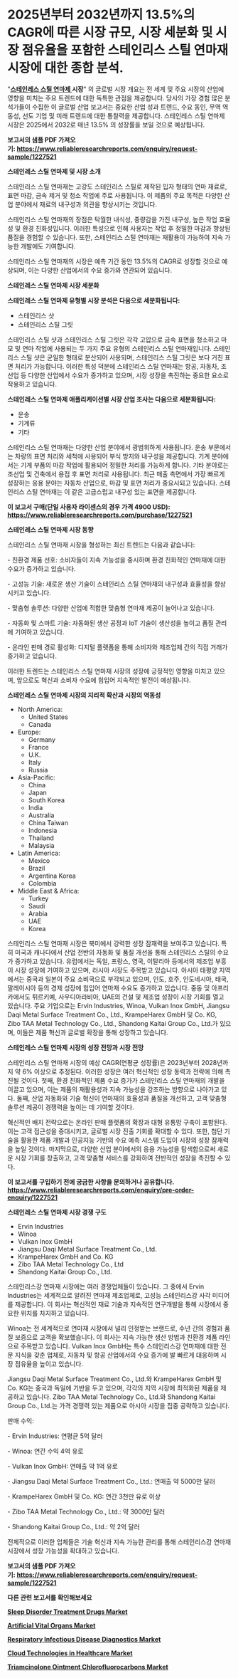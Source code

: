 <p><h1>2025년부터 2032년까지 13.5%의 CAGR에 따른 시장 규모, 시장 세분화 및 시장 점유율을 포함한 스테인리스 스틸 연마재 시장에 대한 종합 분석.</h1></p><p>"<strong><a href="https://www.reliableresearchreports.com/stainless-steel-abrasive-r1227521?utm_campaign=106&utm_medium=7&utm_source=Github&utm_content=ia&utm_term=01012025&utm_id=stainless-steel-abrasive">스테인레스 스틸 연마제&nbsp;</a></strong><strong>시장</strong>" 의 글로벌 시장 개요는 전 세계 및 주요 시장의 산업에 영향을 미치는 주요 트렌드에 대한 독특한 관점을 제공합니다. 당사의 가장 경험 많은 분석가들이 수집한 이 글로벌 산업 보고서는 중요한 산업 성과 트렌드, 수요 동인, 무역 역동성, 선도 기업 및 미래 트렌드에 대한 통찰력을 제공합니다. 스테인레스 스틸 연마제 시장은 2025에서 2032로 매년 13.5% 의 성장률을 보일 것으로 예상됩니다.&nbsp;</p>
<p><strong>보고서의 샘플 PDF 가져오기:&nbsp;<a href="https://www.reliableresearchreports.com/enquiry/request-sample/1227521?utm_campaign=106&utm_medium=7&utm_source=Github&utm_content=ia&utm_term=01012025&utm_id=stainless-steel-abrasive">https://www.reliableresearchreports.com/enquiry/request-sample/1227521</a></strong></p>
<p><strong>스테인레스 스틸 연마제 및 시장 소개</strong></p>
<p><p>스테인리스 스틸 연마재는 고강도 스테인리스 스틸로 제작된 입자 형태의 연마 재료로, 표면 마감, 금속 제거 및 청소 작업에 주로 사용됩니다. 이 제품의 주요 목적은 다양한 산업 분야에서 재료의 내구성과 외관을 향상시키는 것입니다. </p><p>스테인리스 스틸 연마재의 장점은 탁월한 내식성, 중량감을 가진 내구성, 높은 작업 효율성 및 환경 친화성입니다. 이러한 특성으로 인해 사용자는 작업 후 정밀한 마감과 향상된 품질을 경험할 수 있습니다. 또한, 스테인리스 스틸 연마재는 재활용이 가능하여 지속 가능한 개발에도 기여합니다. </p><p>스테인리스 스틸 연마재의 시장은 예측 기간 동안 13.5%의 CAGR로 성장할 것으로 예상되며, 이는 다양한 산업에서의 수요 증가와 연관되어 있습니다.</p></p>
<p><strong>스테인레스 스틸 연마제 시장 세분화</strong></p>
<p><strong>스테인레스 스틸 연마제 유형별 시장 분석은 다음으로 세분화됩니다:</strong></p>
<p><ul><li>스테인리스 샷</li><li>스테인리스 스틸 그릿</li></ul></p>
<p><p>스테인리스 스틸 샷과 스테인리스 스틸 그릿은 각각 고압으로 금속 표면을 청소하고 마모 및 연마 작업에 사용되는 두 가지 주요 유형의 스테인리스 스틸 연마재입니다. 스테인리스 스틸 샷은 균일한 형태로 분산되어 사용되며, 스테인리스 스틸 그릿은 보다 거친 표면 처리가 가능합니다. 이러한 특성 덕분에 스테인리스 스틸 연마재는 항공, 자동차, 조선업 등 다양한 산업에서 수요가 증가하고 있으며, 시장 성장을 촉진하는 중요한 요소로 작용하고 있습니다.</p></p>
<p><strong>스테인레스 스틸 연마제 애플리케이션별 시장 산업 조사는 다음으로 세분화됩니다:</strong></p>
<p><ul><li>운송</li><li>기계류</li><li>기타</li></ul></p>
<p><p>스테인리스 스틸 연마재는 다양한 산업 분야에서 광범위하게 사용됩니다. 운송 부문에서는 차량의 표면 처리와 세척에 사용되어 부식 방지와 내구성을 제공합니다. 기계 분야에서는 기계 부품의 마감 작업에 활용되어 정밀한 처리를 가능하게 합니다. 기타 분야로는 조선업 및 건축에서 용접 후 표면 처리로 사용됩니다. 최근 매출 측면에서 가장 빠르게 성장하는 응용 분야는 자동차 산업으로, 마감 및 표면 처리가 중요시되고 있습니다. 스테인리스 스틸 연마재는 이 같은 고급스럽고 내구성 있는 표면을 제공합니다.</p></p>
<p><strong>이 보고서 구매(단일 사용자 라이센스의 경우 가격 4900 USD): <a href="https://www.reliableresearchreports.com/purchase/1227521?utm_campaign=106&utm_medium=7&utm_source=Github&utm_content=ia&utm_term=01012025&utm_id=stainless-steel-abrasive">https://www.reliableresearchreports.com/purchase/1227521</a></strong></p>
<p><strong>스테인레스 스틸 연마제 시장 동향</strong></p>
<p><p>스테인리스 스틸 연마재 시장을 형성하는 최신 트렌드는 다음과 같습니다:</p><p>- 친환경 제품 선호: 소비자들이 지속 가능성을 중시하며 환경 친화적인 연마재에 대한 수요가 증가하고 있습니다.</p><p>- 고성능 기술: 새로운 생산 기술이 스테인리스 스틸 연마재의 내구성과 효율성을 향상시키고 있습니다.</p><p>- 맞춤형 솔루션: 다양한 산업에 적합한 맞춤형 연마재 제공이 늘어나고 있습니다.</p><p>- 자동화 및 스마트 기술: 자동화된 생산 공정과 IoT 기술이 생산성을 높이고 품질 관리에 기여하고 있습니다.</p><p>- 온라인 판매 경로 활성화: 디지털 플랫폼을 통해 소비자와 제조업체 간의 직접 거래가 증가하고 있습니다.</p><p>이러한 트렌드는 스테인리스 스틸 연마재 시장의 성장에 긍정적인 영향을 미치고 있으며, 앞으로도 혁신과 소비자 수요에 힘입어 지속적인 발전이 예상됩니다.</p></p>
<p><strong>스테인레스 스틸 연마제 시장의 지리적 확산과 시장의 역동성</strong></p>
<p><ul>
    <li>
        North America:
        <ul>
            <li>United States</li>
            <li>Canada</li>
        </ul>
    </li>
    <li>
        Europe:
        <ul>
            <li>Germany</li>
            <li>France</li>
            <li>U.K.</li>
            <li>Italy</li>
            <li>Russia</li>
        </ul>
    </li>
    <li>
        Asia-Pacific:
        <ul>
            <li>China</li>
            <li>Japan</li>
            <li>South Korea</li>
            <li>India</li>
            <li>Australia</li>
            <li>China Taiwan</li>
            <li>Indonesia</li>
            <li>Thailand</li>
            <li>Malaysia</li>
        </ul>
    </li>
    <li>
        Latin America:
        <ul>
            <li>Mexico</li>
            <li>Brazil</li>
            <li>Argentina Korea</li>
            <li>Colombia</li>
        </ul>
    </li>
    <li>
        Middle East & Africa:
        <ul>
            <li>Turkey</li>
            <li>Saudi</li>
            <li>Arabia</li>
            <li>UAE</li>
            <li>Korea</li>
        </ul>
    </li>
    </ul></p>
<p><p>스테인리스 스틸 연마재 시장은 북미에서 강력한 성장 잠재력을 보여주고 있습니다. 특히 미국과 캐나다에서 산업 전반의 자동화 및 품질 개선을 통해 스테인리스 스틸의 수요가 증가하고 있습니다. 유럽에서는 독일, 프랑스, 영국, 이탈리아 등에서의 제조업 부흥이 시장 성장에 기여하고 있으며, 러시아 시장도 주목받고 있습니다. 아시아 태평양 지역에서는 중국과 일본이 주요 소비국으로 부각되고 있으며, 인도, 호주, 인도네시아, 태국, 말레이시아 등의 경제 성장에 힘입어 연마재 수요도 증가하고 있습니다. 중동 및 아프리카에서도 튀르키예, 사우디아라비아, UAE의 건설 및 제조업 성장이 시장 기회를 열고 있습니다. 주요 기업으로는 Ervin Industries, Winoa, Vulkan Inox GmbH, Jiangsu Daqi Metal Surface Treatment Co., Ltd., KrampeHarex GmbH 및 Co. KG, Zibo TAA Metal Technology Co., Ltd., Shandong Kaitai Group Co., Ltd.가 있으며, 이들은 제품 혁신과 글로벌 확장을 통해 성장하고 있습니다.</p></p>
<p><strong>스테인레스 스틸 연마제 시장의 성장 전망과 시장 전망</strong></p>
<p><p>스테인리스 스틸 연마재 시장의 예상 CAGR(연평균 성장률)은 2023년부터 2028년까지 약 6% 이상으로 추정된다. 이러한 성장은 여러 혁신적인 성장 동력과 전략에 의해 촉진될 것이다. 첫째, 환경 친화적인 제품 수요 증가가 스테인리스 스틸 연마재의 개발을 이끌고 있으며, 이는 제품의 재활용성과 지속 가능성을 강조하는 방향으로 나아가고 있다. 둘째, 산업 자동화와 기술 혁신이 연마재의 효율성과 품질을 개선하고, 고객 맞춤형 솔루션 제공이 경쟁력을 높이는 데 기여할 것이다.</p><p>혁신적인 배치 전략으로는 온라인 판매 플랫폼의 확장과 대형 유통망 구축이 포함된다. 이는 고객 접근성을 증대시키고, 글로벌 시장 진출 기회를 확대할 수 있다. 또한, 첨단 기술을 활용한 제품 개발과 인공지능 기반의 수요 예측 시스템 도입이 시장의 성장 잠재력을 높일 것이다. 마지막으로, 다양한 산업 분야에서의 응용 가능성을 탐색함으로써 새로운 시장 기회를 창출하고, 고객 맞춤형 서비스를 강화하여 전반적인 성장을 촉진할 수 있다.</p></p>
<p><strong>이 보고서를 구입하기 전에 궁금한 사항을 문의하거나 공유합니다. <a href="https://www.reliableresearchreports.com/enquiry/pre-order-enquiry/1227521?utm_campaign=106&utm_medium=7&utm_source=Github&utm_content=ia&utm_term=01012025&utm_id=stainless-steel-abrasive">https://www.reliableresearchreports.com/enquiry/pre-order-enquiry/1227521</a></strong></p>
<p><strong>스테인레스 스틸 연마제 시장 경쟁 구도</strong></p>
<p><ul><li>Ervin Industries</li><li>Winoa</li><li>Vulkan Inox GmbH</li><li>Jiangsu Daqi Metal Surface Treatment Co., Ltd.</li><li>KrampeHarex GmbH and Co. KG</li><li>Zibo TAA Metal Technology Co., Ltd</li><li>Shandong Kaitai Group Co., Ltd.</li></ul></p>
<p><p>스테인리스강 연마재 시장에는 여러 경쟁업체들이 있습니다. 그 중에서 Ervin Industries는 세계적으로 알려진 연마재 제조업체로, 고성능 스테인리스강 사각 미디어를 제공합니다. 이 회사는 혁신적인 재료 기술과 지속적인 연구개발을 통해 시장에서 중요한 위치를 차지하고 있습니다.</p><p>Winoa는 전 세계적으로 연마재 시장에서 널리 인정받는 브랜드로, 수년 간의 경험과 품질 보증으로 고객을 확보했습니다. 이 회사는 지속 가능한 생산 방법과 친환경 제품 라인으로 주목받고 있습니다. Vulkan Inox GmbH는 특수 스테인리스강 연마재에 대한 전문 지식을 갖춘 업체로, 자동차 및 항공 산업에서의 수요 증가에 발 빠르게 대응하며 시장 점유율을 높이고 있습니다.</p><p>Jiangsu Daqi Metal Surface Treatment Co., Ltd.와 KrampeHarex GmbH 및 Co. KG는 중국과 독일에 기반을 두고 있으며, 각각의 지역 시장에 최적화된 제품을 제공하고 있습니다. Zibo TAA Metal Technology Co., Ltd.와 Shandong Kaitai Group Co., Ltd.는 가격 경쟁력 있는 제품으로 아시아 시장을 집중 공략하고 있습니다.</p><p>판매 수익:</p><p>- Ervin Industries: 연평균 5억 달러</p><p>- Winoa: 연간 수익 4억 유로 </p><p>- Vulkan Inox GmbH: 연매출 약 1억 유로 </p><p>- Jiangsu Daqi Metal Surface Treatment Co., Ltd.: 연매출 약 5000만 달러 </p><p>- KrampeHarex GmbH 및 Co. KG: 연간 3천만 유로 이상</p><p>- Zibo TAA Metal Technology Co., Ltd.: 약 3000만 달러 </p><p>- Shandong Kaitai Group Co., Ltd.: 약 2억 달러</p><p>전체적으로 이러한 업체들은 기술 혁신과 지속 가능한 관리를 통해 스테인리스강 연마재 시장에서 성장 가능성을 확대하고 있습니다.</p></p>
<p><strong>보고서의 샘플 PDF 가져오기:&nbsp;<a href="https://www.reliableresearchreports.com/enquiry/request-sample/1227521?utm_campaign=106&utm_medium=7&utm_source=Github&utm_content=ia&utm_term=01012025&utm_id=stainless-steel-abrasive">https://www.reliableresearchreports.com/enquiry/request-sample/1227521</a></strong></p>
<p><strong></strong></p>
<p><strong></strong></p>
<p><strong></strong></p>
<p><strong></strong></p>
<p><strong>다른 관련 보고서를 확인해보세요</strong></p>
<p><strong><p><a href="https://github.com/stephaniwo144/Market-Research-Report-List-1/blob/main/sleep-disorder-treatment-drugs-market.md?utm_campaign=106&utm_medium=7&utm_source=Github&utm_content=ia&utm_term=01012025&utm_id=stainless-steel-abrasive">Sleep Disorder Treatment Drugs Market</a></p><p><a href="https://github.com/ParvinKhatun77/Market-Research-Report-List-1/blob/main/artificial-vital-organs-market.md?utm_campaign=106&utm_medium=7&utm_source=Github&utm_content=ia&utm_term=01012025&utm_id=stainless-steel-abrasive">Artificial Vital Organs Market</a></p><p><a href="https://github.com/nathandecarvalho/Market-Research-Report-List-5/blob/main/respiratory-infectious-disease-diagnostics-market.md?utm_campaign=106&utm_medium=7&utm_source=Github&utm_content=ia&utm_term=01012025&utm_id=stainless-steel-abrasive">Respiratory Infectious Disease Diagnostics Market</a></p><p><a href="https://github.com/DixieGrimes/Market-Research-Report-List-1/blob/main/cloud-technologies-in-healthcare-market.md?utm_campaign=106&utm_medium=7&utm_source=Github&utm_content=ia&utm_term=01012025&utm_id=stainless-steel-abrasive">Cloud Technologies in Healthcare Market</a></p><p><a href="https://github.com/abbislposival/Market-Research-Report-List-1/blob/main/triamcinolone-ointment-chlorofluorocarbons-market.md?utm_campaign=106&utm_medium=7&utm_source=Github&utm_content=ia&utm_term=01012025&utm_id=stainless-steel-abrasive">Triamcinolone Ointment Chlorofluorocarbons Market</a></p></strong></p>
<p></p>